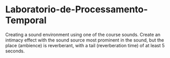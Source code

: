 # Laboratorio-de-Processamento-Temporal
Creating a sound environment using one of the course sounds.
Create an intimacy effect with the sound source most prominent in the sound, but the place (ambience) is reverberant, with a tail (reverberation time) of at least 5 seconds.
